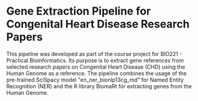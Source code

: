 # Gene Extraction Pipeline for Congenital Heart Disease Research Papers
This pipeline was developed as part of the course project for BIO221 - Practical Bioinformatics. Its purpose is to extract gene references from selected research papers on Congenital Heart Disease (CHD) using the Human Genome as a reference. The pipeline combines the usage of the pre-trained SciSpacy model "en_ner_bionlp13cg_md" for Named Entity Recognition (NER) and the R library BiomaRt for extracting genes from the Human Genome.

